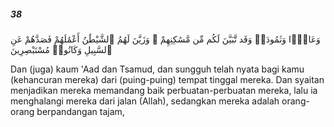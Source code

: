 ##### 38

<span class="ayah">وَعَادًۭا وَثَمُودَا۟ وَقَد تَّبَيَّنَ لَكُم مِّن مَّسَٰكِنِهِمْ ۖ وَزَيَّنَ لَهُمُ ٱلشَّيْطَٰنُ أَعْمَٰلَهُمْ فَصَدَّهُمْ عَنِ ٱلسَّبِيلِ وَكَانُوا۟ مُسْتَبْصِرِينَ</span>

<span class="ayah_translation">Dan (juga) kaum 'Aad dan Tsamud, dan sungguh telah nyata bagi kamu (kehancuran mereka) dari (puing-puing) tempat tinggal mereka. Dan syaitan menjadikan mereka memandang baik perbuatan-perbuatan mereka, lalu ia menghalangi mereka dari jalan (Allah), sedangkan mereka adalah orang-orang berpandangan tajam,</span>
